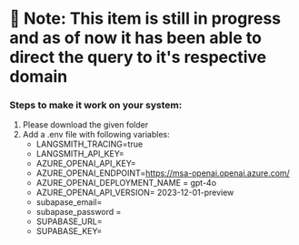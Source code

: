 # 🔴 Note: This item is still in progress and as of now it has been able to direct the query to it's respective domain 
### Steps to make it work on your system:
1. Please download the given folder
2. Add a .env file with following variables:
    * LANGSMITH_TRACING=true
    * LANGSMITH_API_KEY=
    * AZURE_OPENAI_API_KEY=
    * AZURE_OPENAI_ENDPOINT=https://msa-openai.openai.azure.com/
    * AZURE_OPENAI_DEPLOYMENT_NAME = gpt-4o
    * AZURE_OPENAI_API_VERSION= 2023-12-01-preview
    * subapase_email=
    * subapase_password = 
    * SUPABASE_URL=
    * SUPABASE_KEY=
